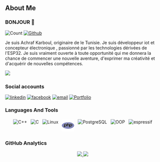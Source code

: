 ## About Me

### BONJOUR 👋
 ![Count](https://visitor-badge.laobi.icu/badge?page_id=achrafkarboul.achrafkarboul) [![Github](https://img.shields.io/github/followers/achrafkarboul?label=Follow&style=social)](https://github.com/achrafkarboul) 

Je suis Achraf Karboul, originaire de le Tunisie. Je suis développeur iot et concepteur électronique , passionné par les technologies dérivées de l'ESP32. Je suis vraiment ouverte à toute opportunité qui me donnera la chance de commencer une nouvelle aventure, d'exprimer ma créativité et d'acquérir de nouvelles compétences.

<a href="https://github.com/DenverCoder1/readme-typing-svg"><img src="https://readme-typing-svg.herokuapp.com?lines=Software+Engineering+Student;Full+Stack+Developer;UI/UX+Designer;Always%20learning%20new%20things&center=false&width=500&height=50"></a>

### Social accounts
[<img src='https://upload.wikimedia.org/wikipedia/commons/thumb/c/ca/LinkedIn_logo_initials.png/640px-LinkedIn_logo_initials.png' alt='linkedin' height='50'>](https://www.linkedin.com/in/achraf-karboul-116bb8164/) [<img src='https://user-images.githubusercontent.com/59792971/164092047-ea3ce66e-7068-4d46-b3ea-fbac1c0cb5fd.png' alt='facebook' height='50'>](https://www.facebook.com/achraf.karboul.1)  [<img src='https://user-images.githubusercontent.com/59792971/164092165-318b4325-304b-4b3e-8143-eb8906976e4d.png' alt='email' height='53'>](mailto:achraf.karboul@insat.ucar.tn) [<img src='https://user-images.githubusercontent.com/59792971/164092695-39033b7c-6d7a-4519-b8d5-3a4cd59ee1bc.png' alt='Portfolio' height='47'>](https://achrafkarboul.github.io/)


### **Languages And Tools**

<p align="center">
        <img src="https://upload.wikimedia.org/wikipedia/commons/thumb/1/18/ISO_C%2B%2B_Logo.svg/306px-ISO_C%2B%2B_Logo.svg.png" alt="C++" height="40" style="vertical-align:top; margin:4px">
        <img src="https://upload.wikimedia.org/wikipedia/commons/1/19/C_Logo.png" alt="C" height="40" style="vertical-align:top; margin:4px">
        <img src="https://user-images.githubusercontent.com/59792971/164090922-0eaf21ff-bc5f-42d7-9ed8-278734518179.png" alt="Linux" height="40" style="vertical-align:top; margin:4px">
        <img src="https://raw.githubusercontent.com/github/explore/80688e429a7d4ef2fca1e82350fe8e3517d3494d/topics/php/php.png" alt="PHP" height="40" style="vertical-align:top; margin:4px">
        <img src="https://user-images.githubusercontent.com/59792971/164090683-5b0ee251-825c-40a5-8d48-41ff40cc51db.png" alt="PostgreSQL" height="40" style="vertical-align:top; margin:4px">
        <img src="https://miro.medium.com/v2/resize:fit:300/0*goJuBKoyL-zZX4RB.png" alt="OOP" height="40" style="vertical-align:top; margin:4px">
        <img src="https://www.espressif.com/sites/all/themes/espressif/logo-black.svg" alt="espressif" height="40" style="vertical-align:top; margin:4px">
    </p>

### **GitHub Analytics**
<p align="center">
<a href="https://github.com/achrafkarboul">
  <img height="180em" src="https://github-readme-stats-eight-theta.vercel.app/api?username=achrafkarboul&show_icons=true&theme=dark&include_all_commits=true&count_private=true"/>
  <img height="180em" src="https://github-readme-stats-eight-theta.vercel.app/api/top-langs/?username=achrafkarboul&layout=compact&langs_count=8&theme=dark&hide=Python,Jupyter%20Notebook"/>
</a>
</p>
